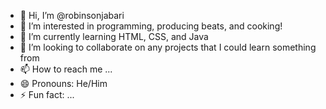 - 👋 Hi, I’m @robinsonjabari
- 👀 I’m interested in programming, producing beats, and cooking!
- 🌱 I’m currently learning HTML, CSS, and Java
- 💞️ I’m looking to collaborate on any projects that I could learn something from
- 📫 How to reach me ...
- 😄 Pronouns: He/Him
- ⚡ Fun fact: ...

<!---
robinsonjabari/robinsonjabari is a ✨ special ✨ repository because its `README.md` (this file) appears on your GitHub profile.
You can click the Preview link to take a look at your changes.
--->
